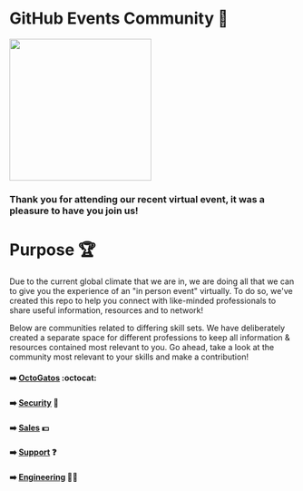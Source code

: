 # GitHub Events Community :busts_in_silhouette:
<a href="url"><img src="https://user-images.githubusercontent.com/53534651/93193699-16752e00-f73f-11ea-8869-036bd24d6c6b.png" align="center" height="250" width="250" ></a>

### Thank you for attending our recent virtual event, it was a pleasure to have you join us! 

# Purpose :trophy:

Due to the current global climate that we are in, we are doing all that we can to give you the experience of an "in person event" virtually. To do so, we've created this repo to help you connect with like-minded professionals to share useful information, resources and to network!

Below are communities related to differing skill sets. We have deliberately created a separate space for different professions to keep all information & resources contained most relevant to you. Go ahead, take a look at the community most relevant to your skills and make a contribution! 

#### :arrow_right: [OctoGatos](https://github.com/freshprince95/Events-Community/issues/8) :octocat:

#### :arrow_right: [Security](https://github.com/freshprince95/Events-Community/issues/6) :closed_lock_with_key:

#### :arrow_right: [Sales](https://github.com/freshprince95/Events-Community/issues/4) :dollar:

#### :arrow_right: [Support](https://github.com/freshprince95/Events-Community/issues/3) :question:

#### :arrow_right: [Engineering](https://github.com/freshprince95/Events-Community/issues/1) :woman_technologist:

